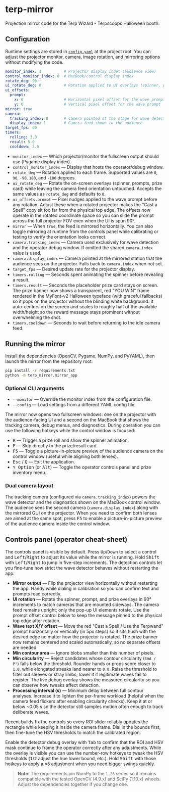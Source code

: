 # terp-mirror

Projection mirror code for the Terp Wizard - Terpscoops Halloween booth.

## Configuration

Runtime settings are stored in [`config.yaml`](config.yaml) at the project root.
You can adjust the projector monitor, camera, image rotation, and mirroring
options without modifying the code.

```yaml
monitor_index: 1          # Projector display index (audience view)
control_monitor_index: 0  # MacBook/control display index
rotate_deg: 90
ui_rotate_deg: 0          # Rotation applied to UI overlays (spinner, prompts, etc.)
ui_offsets:
  prompt:
    x: 0                  # Horizontal pixel offset for the wave prompt
    y: 0                  # Vertical pixel offset for the wave prompt
mirror: true
camera:
  tracking_index: 0       # Camera pointed at the stage for wave detection
  display_index: 1        # Camera feed shown to the audience
target_fps: 60
timers:
  rolling: 3.0
  result: 5.0
  cooldown: 2.5
```

* `monitor_index` &mdash; Which projector/monitor the fullscreen output should use
  (Pygame display index).
* `control_monitor_index` &mdash; Display that hosts the operator/debug window.
* `rotate_deg` &mdash; Rotation applied to each frame. Supported values are
  `0`, `90`, `-90`, `180`, and `-180` degrees.
* `ui_rotate_deg` &mdash; Rotate the on-screen overlays (spinner, prompts, prize card)
  while leaving the camera feed orientation untouched. Accepts the same values as
  `rotate_deg` and defaults to `0`.
* `ui_offsets.prompt` &mdash; Pixel nudges applied to the wave prompt before any
  rotation. Adjust these when a rotated projector makes the "Cast a Spell" copy sit
  too far from the physical top edge. The offsets now operate in the rotated
  coordinate space so you can slide the prompt across the full projector FOV even
  when the UI is spun 90°.
* `mirror` &mdash; When `true`, the feed is mirrored horizontally. You can also
  toggle mirroring at runtime from the controls panel while calibrating or
  testing to verify the orientation looks correct.
* `camera.tracking_index` &mdash; Camera used exclusively for wave detection and the
  operator debug window. If omitted the shared `camera.index` value is used.
* `camera.display_index` &mdash; Camera pointed at the mirrored station that the
  audience sees on the projector. Falls back to `camera.index` when not set.
* `target_fps` &mdash; Desired update rate for the projector display.
* `timers.rolling` &mdash; Seconds spent animating the spinner before revealing a result.
* `timers.result` &mdash; Seconds the placeholder prize card stays on screen.
  The prize banner now shows a transparent, red "YOU WIN" frame rendered in the
  MyFont-v2 Halloween typeface (with graceful fallbacks) so it pops on the
  projector without the blinding white background. It auto-centers on the screen
  and scales to roughly half of the available width/height so the reward message
  stays prominent without overwhelming the shot.
* `timers.cooldown` &mdash; Seconds to wait before returning to the idle camera feed.

## Running the mirror

Install the dependencies (OpenCV, Pygame, NumPy, and PyYAML), then launch the
mirror from the repository root:

```bash
pip install -r requirements.txt
python -m terp_mirror.mirror_app
```

### Optional CLI arguments

* `--monitor` &mdash; Override the monitor index from the configuration file.
* `--config` &mdash; Load settings from a different YAML config file.

The mirror now opens two fullscreen windows: one on the projector with the
audience-facing UI and a second on the MacBook that shows the tracking camera,
debug menus, and diagnostics. During operation you can use the following
hotkeys while the control window is focused:

* <kbd>R</kbd> &mdash; Trigger a prize roll and show the spinner animation.
* <kbd>F</kbd> &mdash; Skip directly to the prize/result card.
* <kbd>F5</kbd> &mdash; Toggle a picture-in-picture preview of the audience camera on
  the control window (useful while aligning both lenses).
* <kbd>Esc</kbd> / <kbd>Q</kbd> &mdash; Exit the application.
* <kbd>⌥ Option</kbd> (or <kbd>Alt</kbd>) &mdash; Toggle the operator controls panel and prize inventory menu.

### Dual camera layout

The tracking camera (configured via `camera.tracking_index`) powers the wave
detector and the diagnostics shown on the MacBook control window. The audience
sees the second camera (`camera.display_index`) along with the mirrored GUI on
the projector. When you need to confirm both lenses are aimed at the same spot,
press <kbd>F5</kbd> to enable a picture-in-picture preview of the audience camera
inside the control window.

## Controls panel (operator cheat-sheet)

The controls panel is visible by default. Press <kbd>Up</kbd>/<kbd>Down</kbd> to
select a control and <kbd>Left</kbd>/<kbd>Right</kbd> to adjust its value while
the mirror is running. Hold <kbd>Shift</kbd> with <kbd>Left</kbd>/<kbd>Right</kbd>
to jump in five-step increments. The detection controls let you
fine-tune how strict the wave detector behaves without restarting the app:

* **Mirror output** &mdash; Flip the projector view horizontally without restarting
  the app. Handy while dialing in calibration so you can confirm text and
  prompts read correctly.
* **UI rotation** &mdash; Rotate the spinner, prompt, and prize overlays in 90°
  increments to match cameras that are mounted sideways. The camera feed remains
  upright; only the pop-up UI elements rotate. Use the prompt offset control
  below to keep the message pinned to the physical top edge after rotation.
* **Wave text X/Y offset** &mdash; Move the red "Cast a Spell / Use the Terpwand"
  prompt horizontally or vertically (in 5px steps) so it sits flush with the
  desired edge no matter how the projector is rotated. The prize banner now
  remains centered and scaled automatically, so no separate offsets are needed.
* **Min contour area** &mdash; Ignore blobs smaller than this number of pixels.
* **Min circularity** &mdash; Reject candidates whose contour circularity
  (`4πA / P²`) falls below the threshold. Rounder hands or props score closer to
  `1.0`, while elongated streaks land nearer to `0.0`. Raise the threshold to
  filter out sleeves or stray limbs; lower it if legitimate waves fail to
  register. The live debug overlay shows the measured circularity so you can
  observe how tweaks affect detection.
* **Processing interval (s)** &mdash; Minimum delay between full contour analyses.
  Increase it to lighten the per-frame workload (helpful when the camera feed
  flickers after enabling circularity checks). Keep it at or below ~0.05&nbsp;s so
  the detector still samples motion often enough to track deliberate waves.

Recent builds fix the controls so every ROI slider reliably updates the
rectangle while keeping it inside the camera frame. Dial in the bounds first,
then fine-tune the HSV thresholds to match the calibrated region.

Enable the detector debug overlay with <kbd>Tab</kbd> to confirm that the ROI
and HSV mask continue to frame the operator correctly after any adjustments.
While the overlay is visible you can use the number-row hotkeys to tweak the
HSV thresholds (<kbd>1</kbd>/<kbd>2</kbd> adjust the hue lower bound, etc.). Hold
<kbd>Shift</kbd> with those hotkeys to apply a ×5 adjustment when you need bigger
swings quickly.

> **Note:** The requirements pin NumPy to the `1.26` series so it remains
> compatible with the tested OpenCV (4.9.x) and SciPy (1.10.x) wheels. Adjust the
> dependencies together if you change one.
